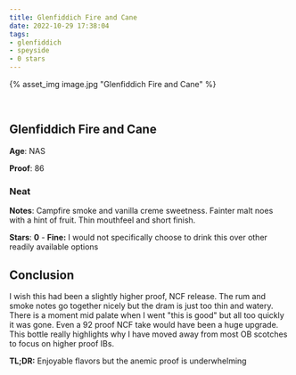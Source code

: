 ```yaml
---
title: Glenfiddich Fire and Cane
date: 2022-10-29 17:38:04
tags:
- glenfiddich
- speyside
- 0 stars
---
```


{% asset_img image.jpg "Glenfiddich Fire and Cane" %}

&nbsp;

## Glenfiddich Fire and Cane

**Age**: NAS

**Proof**: 86

### Neat

**Notes**: Campfire smoke and vanilla creme sweetness. Fainter malt noes with a hint of fruit. Thin mouthfeel and short finish.

**Stars**: **0** - **Fine:** I would not specifically choose to drink this  over other readily available options

## Conclusion

I wish this had been a slightly higher proof, NCF release. The rum and smoke notes go together nicely but the dram is just too thin and watery. There is a moment mid palate when I went "this is good" but all too quickly it was gone. Even a 92 proof NCF take would have been a huge upgrade. This bottle really highlights why I have moved away from most OB scotches to focus on higher proof IBs.

**TL;DR:** Enjoyable flavors but the anemic proof is underwhelming